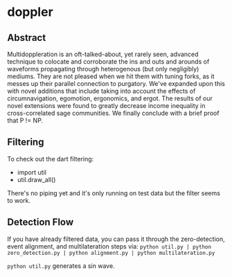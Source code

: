 doppler
=======

Abstract
--------

Multidoppleration is an oft-talked-about, yet rarely seen, advanced technique
to colocate and corroborate the ins and outs and arounds of waveforms
propagating through heterogenous (but only negligibly) mediums. They are not
pleased when we hit them with tuning forks, as it messes up their parallel
connection to purgatory. We've expanded upon this with novel additions that
include taking into account the effects of circumnavigation, egomotion,
ergonomics, and ergot. The results of our novel extensions were found to
greatly decrease income inequality in cross-correlated sage communities. We
finally conclude with a brief proof that P != NP.


Filtering
---------

To check out the dart filtering:

 * import util
 * util.draw_all()

There's no piping yet and it's only running on test data but the filter seems to work.


Detection Flow
--------------

If you have already filtered data, you can pass it through the zero-detection, event alignment, and multilateration steps via:
`python util.py | python zero_detection.py | python alignment.py | python multilateration.py`

`python util.py` generates a sin wave.
